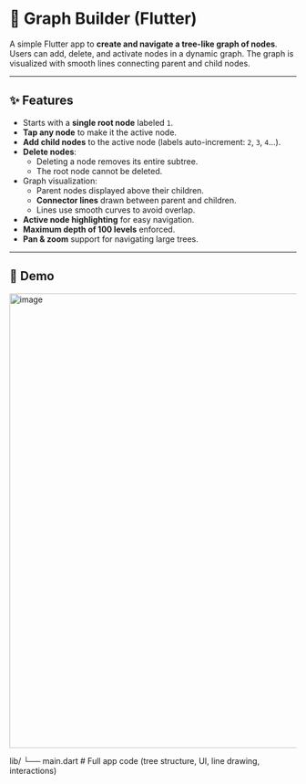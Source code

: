 # 🌳 Graph Builder (Flutter)

A simple Flutter app to **create and navigate a tree-like graph of nodes**.  
Users can add, delete, and activate nodes in a dynamic graph. The graph is visualized with smooth lines connecting parent and child nodes.

---

## ✨ Features

- Starts with a **single root node** labeled `1`.
- **Tap any node** to make it the active node.
- **Add child nodes** to the active node (labels auto-increment: `2`, `3`, `4`...).
- **Delete nodes**:
  - Deleting a node removes its entire subtree.
  - The root node cannot be deleted.
- Graph visualization:
  - Parent nodes displayed above their children.
  - **Connector lines** drawn between parent and children.
  - Lines use smooth curves to avoid overlap.
- **Active node highlighting** for easy navigation.
- **Maximum depth of 100 levels** enforced.
- **Pan & zoom** support for navigating large trees.

---

## 🎥 Demo

<img width="1916" height="797" alt="image" src="https://github.com/user-attachments/assets/91a2e05d-44c3-4931-b316-edd5f90851d8" />

lib/
 └── main.dart   # Full app code (tree structure, UI, line drawing, interactions)

